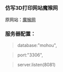 ### 仿写3D打印网站魔猴网
原网站：[魔猴网](http://www.mohou.com/)

### 服务器配置：
> database:"mohou",

> port:"3306",

> server.listen(8081)
